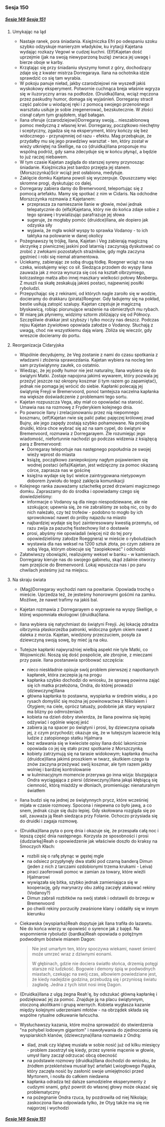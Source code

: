 ### Sesja 150

##### [Sesja 149](#sesja-149) [Sesja 151](#sesja-151)

1. Umykając na ląd
    - Nastaje ranek, pora śniadania. Księżniczka Efri po odespaniu szoku szybko odzyskuje manieryzm władyków, ku irytacji Kajetana wydając rozkazy Vegowi w cudzej kuchni. {Elf}Kajetan dość uprzejmie (jak na swoją niewyparzoną buzię) zwraca jej uwagę i bierze oboje w karby.
    - Krzątając się przy śniadaniu słyszymy łomot z góry, dochodzący zdaje się z kwater mistrza Dorregaraya. Ilana na ochotnika idzie sprawdzić co się tam wyrabia.
    - W pokoju panuje nieład, jakby czarodziejowi nie wyszedł jakiś wyskokowy eksperyment. Potwornie cuchnąca breja właśnie wgryza się w iluzoryczny arras na podłodze. {Druidka}Ilana, wciąż męczona przez paskudny humor, domaga się wyjaśnień. Dorregaray stracił część palców u wiodącej ręki i z pomocą swojego przenośnego warsztatu usiłuje je sobie zregenerować, bezskutecznie. W złości cisnął całym tym grajdołem, stąd bałagan.
    - Ilana oferuje {czarodziejowi}Dorregaray swoją... nieszablonową pomoc medyczną z własnej krwi. Dorregaray, początkowo niechętny i sceptyczny, zgadza się na eksperyment, który kończy się bez widocznego - przynajmniej od razu - efektu. Mag przebąkuje, że przydałby mu się jego prawdziwy warsztat - ten, który został w wieży utkniętej na Skellige, na co {druidka}Ilana proponuje mu wspólną podróż, gdy sama zdecyduje się w końcu płynąć, a będzie to już raczej niebawem.
    - W tym czasie Kajetan zagląda do starszej syreny przynosząc śniadanie. Księżniczka jest bardzo przejęta jej stanem. {Morszczynka}Scir wciąż jest osłabiona, medytuje.
    - Zaklęcie domku Kajetana powoli się wyczerpuje. Opuszczamy więc skromne progi, dyskutując co dalej.
    - Dorregaray zabiera damy do Bremervoord, teleportując się z pomocą artefaktu. Mamy się spotkać z nim w Cidaris. Na odchodne Morszczynka rozmawia z Kajetanem:
        - przeprasza za namieszanie Ilanie w głowie, mówi jednak telepatycznie do {elfa}Kajetana, który nie do końca zdaje sobie z tego sprawę i trywializując parafrazuje jej słowa
        - sugeruje, że mogłaby pomóc {druidce}Ilana, ale dopiero jak odzyska siły
        - wyjawia, że mgła wokół wyspy to sprawka Vodanoy - to ich taktyka na polowanie w danej okolicy
    - Pożegnawszy tę trójkę, Ilana, Kajetan i Veg zabierają magiczną skrzynkę z piwnicznej jaskini pod latarnią i zaczynają dyskutować co zrobić z zwłokami pozostałych strażników, gdy mgła zaczyna gęstnieć i robi się niemal atramentowa.
    - Uciekamy, zabierając ze sobą drugą łódkę. Roegner wciąż na nas czeka, wiosłujemy więc co sił. Siedząca przodem do wyspy Ilana zauważa jak z morza wynurza się coś na kształt olbrzymiego, kolczastego małża albo innej maszkary wielkości połowy Mosbergu. Z muszli na skałę zeskakują jakieś postaci, najpewniej posiłki ryboludzi.
    - Przepychając się z rekinami, od których nagle zaroiło się w wodzie, docieramy do drakkaru {pirata}Roegner. Gdy ładujemy się na pokład, bestie usiłują zatopić szalupy. Kajetan częstuje je magiczną błyskawicą, robiąc piorunujące wrażenie na obmierzłych mu rybach.
    - W miarę jak płyniemy, widzimy sztorm zbliżający się od Północy. Szczęśliwie drakkar jest szybszy i tylko moczy nas deszcz. Podczas rejsu Kajetan żywiołowo opowiada załodze o Vodanoy. Słuchają z uwagą, choć nie wszystkiemu dają wiarę. Zbliża się wieczór, gdy wreszcie docieramy do portu.
2. Reorganizacja Cidaryjska
    - Wspólnie decydujemy, że Veg zostanie z nami do czasu spotkania z władzami i złożenia sprawozdania. Kajetan wybiera na nocleg ten sam przyświątynny zaułek, co ostatnio.
    - Wiedząc, że jej podły humor nie jest naturalny, Ilana wybiera się do świątyni Matki. Zostaje napojona jakimś wywarem, który pozwala jej przeżyć jeszcze raz okropny koszmar (i tym razem go zapamiętać), jednak nie pomaga jej wrócić do siebie. Kapłanki polecają jej świątynię Freyji w Bremervoord, ponoć tamtejsza naczelna kapłanka ma większe doświadczenie z problemami tego sortu.
    - Kajetan rozpuszcza Vega, aby miał co opowiadać na starość. Umawia nas na rozmowę z Fryderykiem kolejnego dnia.
    - Po powrocie Ilany i zrelacjonowaniu przez nią niepomnego koszmaru, {elf}Kajetan rwie się palić pałac pajęczej królowej znad Bujny, ale jego zapędy zostają szybko pohamowane. Na prośbę druidki, która chce wybrać się aż na sam cypel, do świątyni w Bremenvoord, rozmawia z Dorregarayem. Źle rozumiejąc jego wiadomość, niefortunnie nachodzi go podczas widzenia z książęcą parą z Bremervoord:
        - Dorregaray teleportuje nas następnego popołudnia ze swojej wieży wprost do miasta
        - książę, początkowo zaniepokojony nagłym pojawieniem się wodnej postaci {elfa}Kajetan, jest wdzięczny za pomoc okazaną córce, zaprasza nas w gościnę
        - księżna wydaje się być wielce zaintrygowana nietypowym doborem żywiołu do tegoż zaklęcia komunikacji
    - Kolejnego ranka zauważamy szlachetkę przed drzwiami magicznego domku. Zapraszamy do do środka i opowiadamy czego się dowiedzieliśmy:
        - informacje o Vodanoy są dla niego niespodziewane, ale nie szokujące; upewnia się, że nie zabraliśmy ze sobą nic, co by do nich należało, czy też trofeów - podobno to mogło by ich sprowokować nawet do próby najazdu na miasto
        - najbardziej wydaje się być zainteresowany kwestią przemytu, od razu zwija za pazuchę fisstechowy list o dostawie
        - prosi, abyśmy nie opowiadali (więcej niż do tej pory opowiedzieliśmy załodze Roeggnera) w mieście o ryboludziach
        - wystawia dla nas weksel na 1200 sztuk złota, po czym zabiera ze sobą Vega, którym obiecuje się "zaopiekować" i odchodzi
    - Załatwiwszy obowiązki, realizujemy weksel w banku - w kamieniach. Dorregaray kieruje nas do swojego gabinetu, skąd zdalnie otworzy nam przejście do Bremenvoord. Lokaj wpuszcza nas i po paru chwilach jesteśmy już na miejscu.
3. Na skraju świata

    - {Mag}Dorregaray wychodzi nam na powitanie. Opowiada trochę o mieście. Uprzedza też, że jesteśmy honorowymi gośćmi na zamku. Możliwe, że nawet trafimy na jakiś bal.
    - Kajetan rozmawia z Dorregarayem o wyprawie na wyspy Skellige, o której wspomniała ekologowi {druidka}Ilana.
    - Ilana wybiera się natychmiast do świątyni Freyji. Jej lokację zdradza olbrzymia płaskorzeźba patronki, widoczna gołym okiem nawet z daleka z morza. Kajetan, wiedziony przeczuciem, posyła za dziewczyną swoją sowę, by mieć ją na oku.
    - Tutejsze kapłanki najwyraźniej wielbią aspekt nie tyle Matki, co Wojowniczki. Noszą się dość pospolicie, ale zbrojnie, z mieczami przy pasie. Ilana postanawia spróbować szczęścia:

        - nieco nieskładnie opisuje swój problem pierwszej z napotkanych kapłanek, która zaczepia ją na progu
        - kapłanka szybko dochodzi do wniosku, że sprawą powinna zająć się ich matka przełożona, Ondra, do której prowadzi {dziewczynę}Ilana
        - główna kapłanka to postawna, wyspiarka w średnim wieku, a po rysach domyślić się można jej powinowactwa z Nikolaiem i Otygiem; na ciele, oprócz tatuaży, podobnie jak stary wyspiarz ma blizny po odmrożeniach
        - kobieta na dzień dobry stwierdza, że Ilana powinna się lepiej odżywiać i ogólnie więcej jeść
        - zabiera ją na spacer po świątyni i prosi, by dziewczyna opisała jej, z czym przychodzi; okazuje się, że w tutejszym lazarecie leżą ludzie z zatopionego statku Hjalmara
        - bez wdawania się w kwieciste opisy Ilana dość lakonicznie opowiada co jej się stało przez spotkanie z Morszczynką
        - kobiety zatrzymują się na tarasie widokowym; kapłanka dmucha {druidce}Ilana jakimś proszkiem w twarz, skutkiem czego ta znów zaczyna przeżywać swój koszmar, ale tym razem jakby wolniej i bardziej kontrolowanie
        - w kulminacyjnym momencie przerywa go inna wizja: bluzgająca Ondra wyciągająca z piersi {dziewczyny}Ilana jakąś kłębiącą się ciemność, którą miażdży w dłoniach, promieniując nienaturalnym światłem

    - Ilana budzi się na jednej ze świątynnych prycz, które wcześniej mijała w czasie rozmowy. Spocona i niepewna co było jawą, a co snem, jednak czuje się dużo lepiej. Gdy skołowana rozgląda się po sali, zauważa ją Reah siedząca przy Folanie. Ochoczo przysiada się do druidki i zagaja rozmowę.
    - {Druidka}Ilana pyta o porę dnia i okazuje się, że przespała całą noc i lepszą część dnia następnego. Korzysta ze sposobności i prosi {dudziarkę}Reah o opowiedzenie jak właściwie doszło do kraksy na Smoczych Kłach:

        - rozbili się o rafę płynąc w gęstej mgle
        - na odsiecz przypłynęły dwa statki pod czarną banderą Dimun (jeden z nich z tarczami ozdobionymi trzema krukami - Leiva)
        - piraci zaoferowali pomoc w zamian za towary, które wieźli Hjalmarowi
        - wywiązała się bitka, szybko jednak zamieniająca się w kooperację, gdy marynarzy obu załóg zaczęły atakować rekiny (Vodanoy?)
        - Dimun zabrali rozbitków na swój statek i odstawili do brzegu w Bremenvoord
        - po chwili rekiny porzuciły zwaśnione klany i oddaliły się w innym kierunku

    - Ciekawska {wyspiarka}Reah dopytuje jak Ilana trafiła do lazaretu. Nie do końca wierzy w opowieść o syrence jak z bajęd. Na wspomnienie ryboludzi {bardka}Reah opowiada o potężnym podwodnym bóstwie mianem Dagon:

        > Nie jest umarłym ten, który spoczywa wiekami, nawet śmierć może umrzeć wraz z dziwnymi eonami.
        >
        > W głębinach, gdzie nie dociera światło słońca, drzemią potęgi starsze niż ludzkość. Bogowie i demony śpią w podwodnych miastach, czekając na swój czas, albowiem powiedziane jest, że kiedy nadejdzie godzina, przebudzą się i przyniosą światu zagładę. Jedna z tych istot nosi imię Dagon.

    - {Druidka}Ilana z ulgą żegna Reah'ę, by odszukać główną kapłankę i podziękować jej za pomoc. Znajduje ją na placu świątynnym, otoczoną akolitkami i grupą wiernych. Kobieta wygłasza kazanie między kolejnymi uderzeniami młotów - na obrządek składa się wspólne rytualne odkuwanie łańcucha.
    - Wysłuchawszy kazania, które można sprowadzić do stwierdzenia "na pohybel lodowym gigantom" i nawoływania do zjednoczenia się wyspiarskich klanów, {dziewczyna}Ilana rozmawia z Ondrą:
        - ślad, znak czy klątwę musiała w sobie nosić już od kilku miesięcy - problem zaostrzył się kiedy, przez syrenie mącenie w głowie, umysł Ilany zaczął odrzucać obcą obecność
        - na podstawie rozmowy {druidka}Ilana dochodzi do wniosku, że źródłem przekleństwa musiał być artefakt Lwiogłowego Pająka, który zaczęła nosić by zasłonić swoje umiejętności przed Myrtonem, i nosiła do całkiem niedawna
        - kapłanka odradza też dalsze samodzielne eksperymenty z cudzymi snami, gdyż powrót do własnej głowy może okazać się problematyczny
        - na pożegnanie Ondra rzuca, by pozdrowiła od niej Nikolaja; zaskoczona Ilana odpowiada tylko, że Otyg także ma się nie najgorzej i wychodzi

##### [Sesja 149](#sesja-149) [Sesja 151](#sesja-151)
